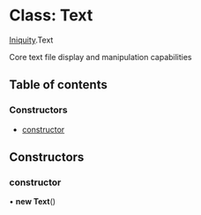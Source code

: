 # Class: Text

[Iniquity](../modules/Iniquity.md).Text

Core text file display and manipulation capabilities

## Table of contents

### Constructors

- [constructor](Iniquity.Text.md#constructor)

## Constructors

### constructor

• **new Text**()
